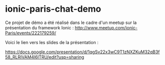 # ionic-paris-chat-demo

Ce projet de démo a été réalisé dans le cadre d'un meetup sur la présentation du framework Ionic : http://www.meetup.com/ionic-Paris/events/222179259/

Voici le lien vers les slides de la présentation : 

https://docs.google.com/presentation/d/1qgSv22x3wC9T1zNXZKuM32qB3f58_RLRIVAM4l6lTRU/edit?usp=sharing
